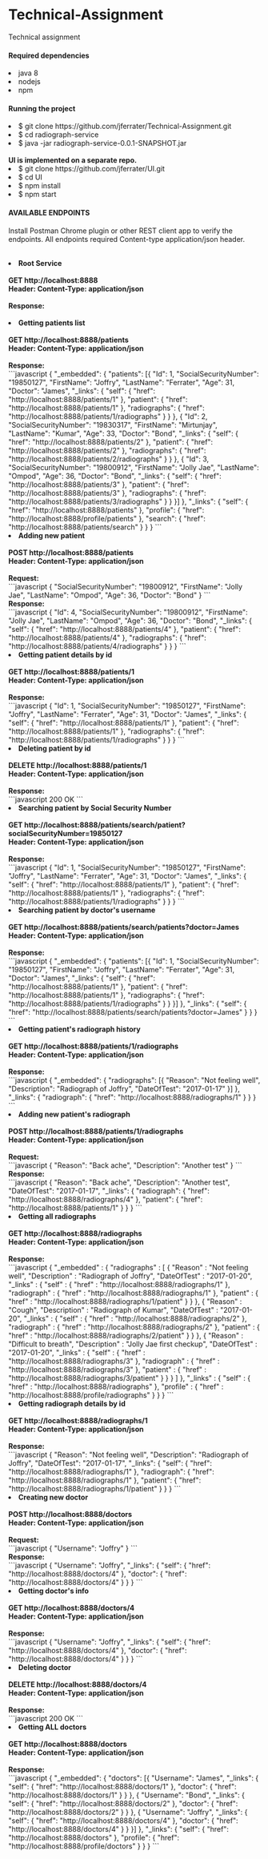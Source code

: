 # Technical-Assignment
Technical assignment

<div>
<h4>Required dependencies</h4>
<lu>
   <li>java 8</li>
   <li>nodejs</li>
   <li>npm</li>
</lu>
</div>

<div>
<h4>Running the project</h4>
<lo>
   <li>$ git clone https://github.com/jferrater/Technical-Assignment.git</li>
   <li>$ cd radiograph-service</li>
   <li>$ java -jar radiograph-service-0.0.1-SNAPSHOT.jar
</li>
</lo>
<br>
<strong>UI is implemented on a separate repo.</strong>
<lu>
   <li>$ git clone https://github.com/jferrater/UI.git</li>
   <li> $ cd UI</li>
   <li>$ npm install</li>
   <li>$ npm start</li>
</lu>
</div>
<h4>AVAILABLE ENDPOINTS</h4>
<p>Install Postman Chrome plugin or other REST client app to verify the endpoints. All
endpoints required Content-type application/json header.</p>
<br>
<lu>
<li><strong>Root Service</strong></li><br>
    <strong>GET   http://localhost:8888</strong><br>
    <strong>Header: Content-Type: application/json</strong><br>
    <br>
    <strong>Response:</strong><br>
    <script language="javascript">
    var json = '{
        "_links": {
            "radiographs": {
                "href": "http://localhost:8888/radiographs"
            },
            "patients": {
                "href": "http://localhost:8888/patients"
            },
            "doctors": {
                "href": "http://localhost:8888/doctors"
            },
            "profile": {
                "href": "http://localhost:8888/profile"
            }
        }
    }';
    document.write(json);
    </script>
    <br>
    <li><strong>Getting patients list</strong></li><br>
    <strong>GET   http://localhost:8888/patients</strong><br>
    <strong>Header: Content-Type: application/json</strong><br>
    <br>
    <strong>Response:</strong><br>
    ```javascript
    {
        "_embedded": {
            "patients": [{
                "Id": 1,
                "SocialSecurityNumber": "19850127",
                "FirstName": "Joffry",
                "LastName": "Ferrater",
                "Age": 31,
                "Doctor": "James",
                "_links": {
                    "self": {
                        "href": "http://localhost:8888/patients/1"
                    },
                    "patient": {
                        "href": "http://localhost:8888/patients/1"
                    },
                    "radiographs": {
                        "href": "http://localhost:8888/patients/1/radiographs"
                    }
                }
            }, {
                "Id": 2,
                "SocialSecurityNumber": "19830317",
                "FirstName": "Mirtunjay",
                "LastName": "Kumar",
                "Age": 33,
                "Doctor": "Bond",
                "_links": {
                    "self": {
                        "href": "http://localhost:8888/patients/2"
                    },
                    "patient": {
                        "href": "http://localhost:8888/patients/2"
                    },
                    "radiographs": {
                        "href": "http://localhost:8888/patients/2/radiographs"
                    }
                }
            }, {
                "Id": 3,
                "SocialSecurityNumber": "19800912",
                "FirstName": "Jolly Jae",
                "LastName": "Ompod",
                "Age": 36,
                "Doctor": "Bond",
                "_links": {
                    "self": {
                        "href": "http://localhost:8888/patients/3"
                    },
                    "patient": {
                        "href": "http://localhost:8888/patients/3"
                    },
                    "radiographs": {
                        "href": "http://localhost:8888/patients/3/radiographs"
                    }
                }
            }]
        },
        "_links": {
            "self": {
                "href": "http://localhost:8888/patients"
            },
            "profile": {
                "href": "http://localhost:8888/profile/patients"
            },
            "search": {
                "href": "http://localhost:8888/patients/search"
            }
        }
    }
    ```
    <br>
    <li><strong>Adding new patient</strong></li><br>
    <strong>POST   http://localhost:8888/patients</strong><br>
    <strong>Header: Content-Type: application/json</strong><br>
    <br>
    <strong>Request:</strong><br>
    ```javascript
    {
	    "SocialSecurityNumber": "19800912",
	    "FirstName": "Jolly Jae",
	    "LastName": "Ompod",
	    "Age": 36,
	    "Doctor": "Bond"
    }
    ```
    <br>
    <strong>Response:</strong><br>
    ```javascript
    {
        "Id": 4,
        "SocialSecurityNumber": "19800912",
        "FirstName": "Jolly Jae",
        "LastName": "Ompod",
        "Age": 36,
        "Doctor": "Bond",
        "_links": {
            "self": {
                "href": "http://localhost:8888/patients/4"
            },
            "patient": {
                "href": "http://localhost:8888/patients/4"
            },
            "radiographs": {
                "href": "http://localhost:8888/patients/4/radiographs"
            }
        }
    }
    ```
    <br>
    <li><strong>Getting patient details by id</strong></li><br>
    <strong>GET  http://localhost:8888/patients/1</strong><br>
    <strong>Header: Content-Type: application/json</strong><br>
    <br>
    <strong>Response:</strong><br>
    ```javascript
    {
        "Id": 1,
        "SocialSecurityNumber": "19850127",
        "FirstName": "Joffry",
        "LastName": "Ferrater",
        "Age": 31,
        "Doctor": "James",
        "_links": {
            "self": {
                "href": "http://localhost:8888/patients/1"
            },
            "patient": {
                "href": "http://localhost:8888/patients/1"
            },
            "radiographs": {
                "href": "http://localhost:8888/patients/1/radiographs"
            }
        }
    }
    ```
    <br>
    <li><strong>Deleting patient by id</strong></li><br>
    <strong>DELETE  http://localhost:8888/patients/1</strong><br>
    <strong>Header: Content-Type: application/json</strong><br>
    <br>
    <strong>Response:</strong><br>
    ```javascript
        200 OK
    ```
    <br>
    <li><strong>Searching patient by Social Security Number</strong></li><br>
    <strong>GET  http://localhost:8888/patients/search/patient?socialSecurityNumber=19850127</strong><br>
    <strong>Header: Content-Type: application/json</strong><br>
    <br>
    <strong>Response:</strong><br>
    ```javascript
    {
        "Id": 1,
        "SocialSecurityNumber": "19850127",
        "FirstName": "Joffry",
        "LastName": "Ferrater",
        "Age": 31,
        "Doctor": "James",
        "_links": {
            "self": {
                "href": "http://localhost:8888/patients/1"
            },
            "patient": {
                "href": "http://localhost:8888/patients/1"
            },
            "radiographs": {
                "href": "http://localhost:8888/patients/1/radiographs"
            }
        }
    }
    ```
    <br>
    <li><strong>Searching patient by doctor's username</strong></li><br>
    <strong>GET  http://localhost:8888/patients/search/patients?doctor=James</strong><br>
    <strong>Header: Content-Type: application/json</strong><br>
    <br>
    <strong>Response:</strong><br>
    ```javascript
    {
        "_embedded": {
            "patients": [{
                "Id": 1,
                "SocialSecurityNumber": "19850127",
                "FirstName": "Joffry",
                "LastName": "Ferrater",
                "Age": 31,
                "Doctor": "James",
                "_links": {
                    "self": {
                        "href": "http://localhost:8888/patients/1"
                    },
                    "patient": {
                        "href": "http://localhost:8888/patients/1"
                    },
                    "radiographs": {
                        "href": "http://localhost:8888/patients/1/radiographs"
                    }
                }
            }]
        },
        "_links": {
            "self": {
                "href": "http://localhost:8888/patients/search/patients?doctor=James"
            }
        }
    }
    ```
    <br>
    <li><strong>Getting patient's radiograph history </strong></li><br>
    <strong>GET http://localhost:8888/patients/1/radiographs</strong><br>
    <strong>Header: Content-Type: application/json</strong><br>
    <br>
    <strong>Response:</strong><br>
    ```javascript
    {
        "_embedded": {
            "radiographs": [{
                "Reason": "Not feeling well",
                "Description": "Radiograph of Joffry",
                "DateOfTest": "2017-01-17"
            }]
        },
        "_links": {
            "radiograph": {
                "href": "http://localhost:8888/radiographs/1"
            }
        }
    }
    ```
    <br>
    <li><strong>Adding new patient's radiograph </strong></li><br>
    <strong>POST http://localhost:8888/patients/1/radiographs</strong><br>
    <strong>Header: Content-Type: application/json</strong><br>
    <br>
    <strong>Request:</strong><br>
    ```javascript
    {
        "Reason": "Back ache",
       "Description": "Another test"
    }
    ```
    <br>
    <strong>Response:</strong><br>
    ```javascript
    {
        "Reason": "Back ache",
        "Description": "Another test",
        "DateOfTest": "2017-01-17",
        "_links": {
            "radiograph": {
                "href": "http://localhost:8888/radiographs/4"
            },
            "patient": {
                "href": "http://localhost:8888/patients/1"
            }
        }
    }
    ```
    <br>
    <li><strong>Getting all radiographs</strong></li><br>
    <strong>GET http://localhost:8888/radiographs</strong><br>
    <strong>Header: Content-Type: application/json</strong><br>
    <br>
    <strong>Response:</strong><br>
    ```javascript
    {
    "_embedded" : {
        "radiographs" : [ {
        "Reason" : "Not feeling well",
        "Description" : "Radiograph of Joffry",
        "DateOfTest" : "2017-01-20",
        "_links" : {
            "self" : {
            "href" : "http://localhost:8888/radiographs/1"
            },
            "radiograph" : {
            "href" : "http://localhost:8888/radiographs/1"
            },
            "patient" : {
            "href" : "http://localhost:8888/radiographs/1/patient"
            }
        }
        }, {
        "Reason" : "Cough",
        "Description" : "Radiograph of Kumar",
        "DateOfTest" : "2017-01-20",
        "_links" : {
            "self" : {
            "href" : "http://localhost:8888/radiographs/2"
            },
            "radiograph" : {
            "href" : "http://localhost:8888/radiographs/2"
            },
            "patient" : {
            "href" : "http://localhost:8888/radiographs/2/patient"
            }
        }
        }, {
        "Reason" : "Difficult to breath",
        "Description" : "Jolly Jae first checkup",
        "DateOfTest" : "2017-01-20",
        "_links" : {
            "self" : {
            "href" : "http://localhost:8888/radiographs/3"
            },
            "radiograph" : {
            "href" : "http://localhost:8888/radiographs/3"
            },
            "patient" : {
            "href" : "http://localhost:8888/radiographs/3/patient"
            }
           }
        } ]
    },
    "_links" : {
        "self" : {
        "href" : "http://localhost:8888/radiographs"
        },
        "profile" : {
        "href" : "http://localhost:8888/profile/radiographs"
        }
      }
    }
    ```
    <br>
    <li><strong>Getting radiograph details by id </strong></li><br>
    <strong>GET http://localhost:8888/radiographs/1</strong><br>
    <strong>Header: Content-Type: application/json</strong><br>
    <br>
    <strong>Response:</strong><br>
    ```javascript
    {
        "Reason": "Not feeling well",
        "Description": "Radiograph of Joffry",
        "DateOfTest": "2017-01-17",
        "_links": {
            "self": {
                "href": "http://localhost:8888/radiographs/1"
            },
            "radiograph": {
                "href": "http://localhost:8888/radiographs/1"
            },
            "patient": {
                "href": "http://localhost:8888/radiographs/1/patient"
            }
        }
    }
    ```
    <br>
    <li><strong>Creating new doctor</strong></li><br>
    <strong>POST http://localhost:8888/doctors</strong><br>
    <strong>Header: Content-Type: application/json</strong><br>
    <br>
    <strong>Request:</strong><br>
    ```javascript
    {
        "Username": "Joffry"
    }
    ```
    <br>
    <strong>Response:</strong><br>
    ```javascript
    {
        "Username": "Joffry",
        "_links": {
            "self": {
                "href": "http://localhost:8888/doctors/4"
            },
            "doctor": {
                "href": "http://localhost:8888/doctors/4"
            }
        }
    }
    ```
    <br>
    <li><strong>Getting doctor's info</strong></li><br>
    <strong>GET http://localhost:8888/doctors/4</strong><br>
    <strong>Header: Content-Type: application/json</strong><br>
    <br>
    <strong>Response:</strong><br>
    ```javascript
    {
        "Username": "Joffry",
        "_links": {
            "self": {
                "href": "http://localhost:8888/doctors/4"
            },
            "doctor": {
                "href": "http://localhost:8888/doctors/4"
            }
        }
    }
    ```
    <br>
    <li><strong>Deleting doctor</strong></li><br>
    <strong>DELETE http://localhost:8888/doctors/4</strong><br>
    <strong>Header: Content-Type: application/json</strong><br>
    <br>
    <strong>Response:</strong><br>
    ```javascript
    200 OK
    ```
    <br>
    <li><strong>Getting ALL doctors</strong></li><br>
    <strong>GET http://localhost:8888/doctors</strong><br>
    <strong>Header: Content-Type: application/json</strong><br>
    <br>
    <strong>Response:</strong><br>
    ```javascript
    {
        "_embedded": {
            "doctors": [{
                "Username": "James",
                "_links": {
                    "self": {
                        "href": "http://localhost:8888/doctors/1"
                    },
                    "doctor": {
                        "href": "http://localhost:8888/doctors/1"
                    }
                }
            }, {
                "Username": "Bond",
                "_links": {
                    "self": {
                        "href": "http://localhost:8888/doctors/2"
                    },
                    "doctor": {
                        "href": "http://localhost:8888/doctors/2"
                    }
                }
            }, {
                "Username": "Joffry",
                "_links": {
                    "self": {
                        "href": "http://localhost:8888/doctors/4"
                    },
                    "doctor": {
                        "href": "http://localhost:8888/doctors/4"
                    }
                }
            }]
        },
        "_links": {
            "self": {
                "href": "http://localhost:8888/doctors"
            },
            "profile": {
                "href": "http://localhost:8888/profile/doctors"
            }
        }
    }
    ```
</lu>

